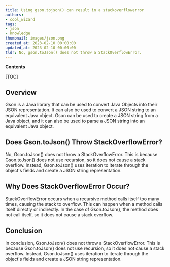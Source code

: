 ```yaml
---
title: Using gson.tojson() can result in a stackoverflowerror
authors:
- cool_wizard
tags:
- json
- knowledge
thumbnail: images/json.png
created_at: 2023-02-10 00:00:00
updated_at: 2023-02-10 00:00:00
tldr: No, gson.toJson() does not throw a StackOverflowError.
---
```


**Contents**

[TOC]

## Overview

Gson is a Java library that can be used to convert Java Objects into their JSON representation. It can also be used to convert a JSON string to an equivalent Java object. Gson can be used to create a JSON string from a Java object, and it can also be used to parse a JSON string into an equivalent Java object.

## Does Gson.toJson() Throw StackOverflowError?

No, Gson.toJson() does not throw a StackOverflowError. This is because Gson.toJson() does not use recursion, so it does not cause a stack overflow. Instead, Gson.toJson() uses iteration to iterate through the object's fields and create a JSON string representation.

## Why Does StackOverflowError Occur?

StackOverflowError occurs when a recursive method calls itself too many times, causing the stack to overflow. This can happen when a method calls itself directly or indirectly. In the case of Gson.toJson(), the method does not call itself, so it does not cause a stack overflow.

## Conclusion

In conclusion, Gson.toJson() does not throw a StackOverflowError. This is because Gson.toJson() does not use recursion, so it does not cause a stack overflow. Instead, Gson.toJson() uses iteration to iterate through the object's fields and create a JSON string representation.
